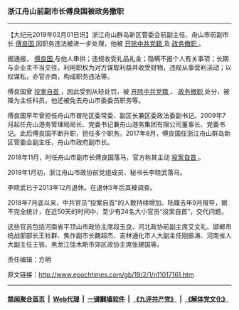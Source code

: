 ### 浙江舟山前副市长傅良国被政务撤职
------------------------

<p>
 【大纪元2019年02月01日讯】浙江舟山群岛新区管委会前副主任、舟山市前副市长
 <a href="http://www.epochtimes.com/gb/tag/%E5%82%85%E8%89%AF%E5%9B%BD.html">
  傅良国
 </a>
 因职务违法被进一步处理，他被
 <a href="http://www.epochtimes.com/gb/tag/%E5%BC%80%E9%99%A4%E4%B8%AD%E5%85%B1%E5%85%9A%E7%B1%8D.html">
  开除中共党籍
 </a>
 及
 <a href="http://www.epochtimes.com/gb/tag/%E6%94%BF%E5%8A%A1%E6%92%A4%E8%81%8C.html">
  政务撤职
 </a>
 。
</p>
<p>
 据通报，
 <a href="http://www.epochtimes.com/gb/tag/%E5%82%85%E8%89%AF%E5%9B%BD.html">
  傅良国
 </a>
 与他人串供；违规收受礼品礼金；隐瞒不报个人有关事项；长期与企业主不当交往，利用职权为对方谋取利益并收受财物，违规从事营利活动；以权谋私，亦官亦商，构成职务违法等。
</p>
<p>
 傅良国曾
 <a href="http://www.epochtimes.com/gb/tag/%E6%8A%95%E6%A1%88%E8%87%AA%E9%A6%96.html">
  投案自首
 </a>
 ，因此受到从轻处罚，被
 <a href="http://www.epochtimes.com/gb/tag/%E5%BC%80%E9%99%A4%E4%B8%AD%E5%85%B1%E5%85%9A%E7%B1%8D.html">
  开除中共党籍
 </a>
 、
 <a href="http://www.epochtimes.com/gb/tag/%E6%94%BF%E5%8A%A1%E6%92%A4%E8%81%8C.html">
  政务撤职
 </a>
 处分，被降为主任科员。他还被免去舟山市委委员职务等。
</p>
<p>
 傅良国早年曾担任舟山市普陀区委常委、副区长兼区委政法委副书记。2009年7月起任舟山港务管理局局长、党委书记兼舟山港务集团有限公司董事长、党委书记。此后傅良国不断升职，担任多个职务。2017年8月，傅良国任浙江舟山群岛新区管委会副主任，舟山市政府副市长。
</p>
<p>
 2018年11月，时任舟山市副市长傅良国落马，官方称其主动
 <a href="http://www.epochtimes.com/gb/tag/%E6%8A%95%E6%A1%88%E8%87%AA%E9%A6%96.html">
  投案自首
 </a>
 。
</p>
<p>
 2019年1月初，浙江舟山市政协前党组成员、秘书长李晓武落马。
</p>
<p>
 李晓武已于2013年12月退休。在退休5年后其被调查。
</p>
<p>
 2018年7月底以来，中共官员“投案自首”的人数持续增加。陆媒去年9月报导，据不完全统计，在近50天的时间中，至少有24名大小官员“投案自首”，交代问题。
</p>
<p>
 这些官员包括河南省平顶山市政协主席段玉良、河北政协前副主席艾文礼、邯郸市统战部部长王社群、焦作副市长魏超杰、吉林通化市人大副主任刚振涛、河南省人大副主任王铁、黑龙江佳木斯市郊区政协主席张建国等。
</p>
<p>
 责任编辑：方明
</p>

原文链接：http://www.epochtimes.com/gb/19/2/1/n11017161.htm


------------------------
#### [禁闻聚合首页](https://github.com/gfw-breaker/banned-news/blob/master/README.md) &nbsp;|&nbsp; [Web代理](https://github.com/gfw-breaker/open-proxy/blob/master/README.md) &nbsp;|&nbsp; [一键翻墙软件](https://github.com/gfw-breaker/nogfw/blob/master/README.md) &nbsp;|&nbsp; [《九评共产党》](https://github.com/gfw-breaker/9ping.md/blob/master/README.md#九评之一评共产党是什么) &nbsp;|&nbsp; [《解体党文化》](https://github.com/gfw-breaker/jtdwh.md/blob/master/README.md#绪论)